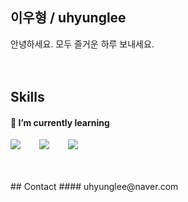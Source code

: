 ## 이우형 / uhyunglee
안녕하세요. 모두 즐거운 하루 보내세요.
<br />
<br />
<br />
## Skills
#### 🌱 I’m currently learning 
<div style="display:flex;gap:30px;flex-wrap:wrap;">
    <img src="https://img.shields.io/badge/Java-007396?style=for-the-badge&logo=Java&logoColor=white">
    <img src="https://img.shields.io/badge/Spring-6DB33F.svg?&style=for-the-badge&logo=Spring&logoColor=white">
    <img src="https://img.shields.io/badge/js-F7DF1E?style=for-the-badge&logo=javascript&logoColor=black">
</div>
<br />
<br />
<br />
## Contact 
#### uhyunglee@naver.com
<br />
<br />
<br />
